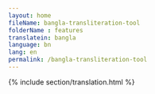 ```yaml
--- 
layout: home 
fileName: bangla-transliteration-tool
folderName : features
translatein: bangla
language: bn
lang: en
permalink: /bangla-transliteration-tool
---
```

{% include section/translation.html %}